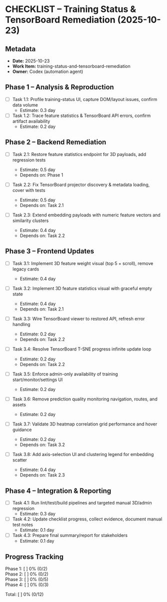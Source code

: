 # CHECKLIST – Training Status & TensorBoard Remediation (2025-10-23)

## Metadata
- **Date:** 2025-10-23
- **Work Item:** training-status-and-tensorboard-remediation
- **Owner:** Codex (automation agent)

## Phase 1 – Analysis & Reproduction
- [ ] Task 1.1: Profile training-status UI, capture DOM/layout issues, confirm data volume  
  - Estimate: 0.3 day  
- [ ] Task 1.2: Trace feature statistics & TensorBoard API errors, confirm artifact availability  
  - Estimate: 0.2 day  

## Phase 2 – Backend Remediation
- [ ] Task 2.1: Restore feature statistics endpoint for 3D payloads, add regression tests  
  - Estimate: 0.5 day  
  - Depends on: Phase 1  
- [ ] Task 2.2: Fix TensorBoard projector discovery & metadata loading, cover with tests  
  - Estimate: 0.5 day  
  - Depends on: Task 2.1  

- [ ] Task 2.3: Extend embedding payloads with numeric feature vectors and similarity clusters  
  - Estimate: 0.4 day  
  - Depends on: Task 2.2  

## Phase 3 – Frontend Updates
- [ ] Task 3.1: Implement 3D feature weight visual (top 5 + scroll), remove legacy cards  
  - Estimate: 0.4 day  
- [ ] Task 3.2: Implement 3D feature statistics visual with graceful empty state  
  - Estimate: 0.4 day  
  - Depends on: Task 2.1  
- [ ] Task 3.3: Wire TensorBoard viewer to restored API, refresh error handling  
  - Estimate: 0.2 day  
  - Depends on: Task 2.2  
- [ ] Task 3.4: Resolve TensorBoard T-SNE progress infinite update loop  
  - Estimate: 0.2 day  
  - Depends on: Task 2.2  
- [ ] Task 3.5: Enforce admin-only availability of training start/monitor/settings UI  
  - Estimate: 0.2 day  
- [ ] Task 3.6: Remove prediction quality monitoring navigation, routes, and assets  
  - Estimate: 0.2 day  
- [ ] Task 3.7: Validate 3D heatmap correlation grid performance and hover guidance  
  - Estimate: 0.2 day  
  - Depends on: Task 3.2  

- [ ] Task 3.8: Add axis-selection UI and clustering legend for embedding scatter  
  - Estimate: 0.4 day  
  - Depends on: Task 2.3  

## Phase 4 – Integration & Reporting
- [ ] Task 4.1: Run lint/test/build pipelines and targeted manual 3D/admin regression  
  - Estimate: 0.3 day  
- [ ] Task 4.2: Update checklist progress, collect evidence, document manual test notes  
  - Estimate: 0.1 day  
- [ ] Task 4.3: Prepare final summary/report for stakeholders  
  - Estimate: 0.1 day  

## Progress Tracking
Phase 1: [          ] 0% (0/2)  
Phase 2: [          ] 0% (0/2)  
Phase 3: [          ] 0% (0/5)  
Phase 4: [          ] 0% (0/3)  

Total: [          ] 0% (0/12)
